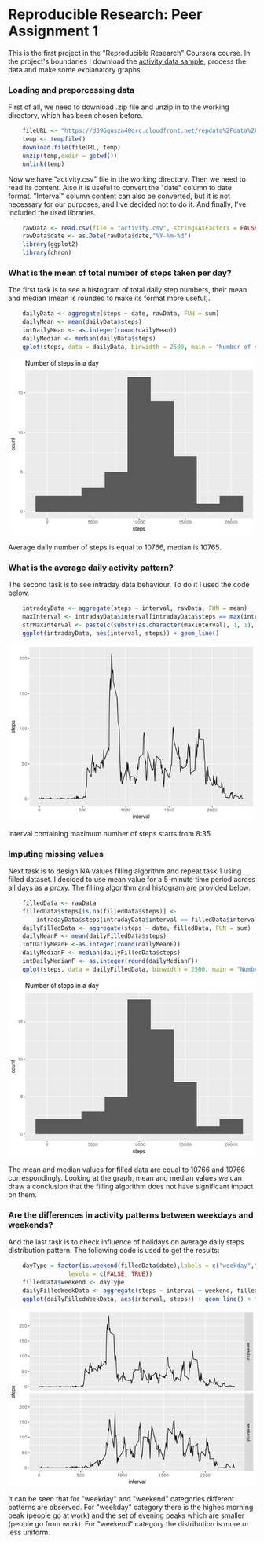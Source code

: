 Reproducible Research: Peer Assignment 1
========================================================


This is the first project in the "Reproducible Research" Coursera course. In the project's boundaries I download the [activity data sample](https://d396qusza40orc.cloudfront.net/repdata%2Fdata%2Factivity.zip), process the data and make some explanatory graphs.

### Loading and preporcessing data

First of all, we need to download .zip file and unzip in to the working directory, which has been chosen before.

```r
    fileURL <- "https://d396qusza40orc.cloudfront.net/repdata%2Fdata%2Factivity.zip"
    temp <- tempfile()
    download.file(fileURL, temp)
    unzip(temp,exdir = getwd())
    unlink(temp)
```

Now we have "activity.csv" file in the working directory. Then we need to read its content. Also it is useful to convert the "date" column to date format. "Interval" column content can also be converted, but it is not necessary for our purposes, and I've decided not to do it. And finally, I've included the used libraries.

```r
    rawData <- read.csv(file = "activity.csv", stringsAsFactors = FALSE)
    rawData$date <- as.Date(rawData$date,"%Y-%m-%d")
    library(ggplot2)
    library(chron)
```
### What is the mean of total number of steps taken per day?

The first task is to see a histogram of total daily step numbers, their mean and median (mean is rounded to make its format more useful).


```r
    dailyData <- aggregate(steps ~ date, rawData, FUN = sum)
    dailyMean <- mean(dailyData$steps)
    intDailyMean <- as.integer(round(dailyMean))
    dailyMedian <- median(dailyData$steps)
    qplot(steps, data = dailyData, binwidth = 2500, main = "Number of steps in a day")
```

![](PA1_template_files/figure-html/Exp1-1.png)<!-- -->

Average daily number of steps is equal to 10766, median is 10765.

### What is the average daily activity pattern?

The second task is to see intraday data behaviour. To do it I used the code below.

```r
    intradayData <- aggregate(steps ~ interval, rawData, FUN = mean)
    maxInterval <- intradayData$interval[intradayData$steps == max(intradayData$steps)]
    strMaxInterval <- paste(c(substr(as.character(maxInterval), 1, 1), substr(as.character(maxInterval), 2,3)), collapse=":")
    ggplot(intradayData, aes(interval, steps)) + geom_line()
```

![](PA1_template_files/figure-html/intraday-1.png)<!-- -->
  
Interval containing maximum number of steps starts from 8:35.

### Imputing missing values

Next task is to design NA values filling algorithm and repeat task 1 using filled dataset. I decided to use mean value for a 5-minute time period across all days as a proxy. The filling algorithm and histogram are provided below.


```r
    filledData <- rawData
    filledData$steps[is.na(filledData$steps)] <- 
        intradayData$steps[intradayData$interval == filledData$interval[is.na(filledData$steps)]]
    dailyFilledData <- aggregate(steps ~ date, filledData, FUN = sum)
    dailyMeanF <- mean(dailyFilledData$steps)
    intDailyMeanF <-as.integer(round(dailyMeanF))
    dailyMedianF <- median(dailyFilledData$steps)
    intDailyMedianF <- as.integer(round(dailyMedianF))
    qplot(steps, data = dailyFilledData, binwidth = 2500, main = "Number of steps in a day")
```

![](PA1_template_files/figure-html/filling-1.png)<!-- -->

The mean and median values for filled data are equal to 10766 and 10766 correspondingly. Looking at the graph, mean and median values we can draw a conclusion that the filling algorithm does not have significant impact on them.

### Are the differences in activity patterns between weekdays and weekends?

And the last task is to check influence of holidays on average daily steps distribution pattern. The following code is used to get the results:

```r
    dayType = factor(is.weekend(filledData$date),labels = c("weekday","weekend"), 
                 levels = c(FALSE, TRUE))
    filledData$weekend <- dayType
    dailyFilledWeekData <- aggregate(steps ~ interval + weekend, filledData, FUN = mean)
    ggplot(dailyFilledWeekData, aes(interval, steps)) + geom_line() + facet_grid(weekend~.)
```

![](PA1_template_files/figure-html/weekend-1.png)<!-- -->

It can be seen that for "weekday" and "weekend" categories different patterns are observed. For "weekday" category there is the highes morning peak (people go at work) and the set of evening peaks which are smaller (people go from work). For "weekend" category the distribution is more or less uniform.
